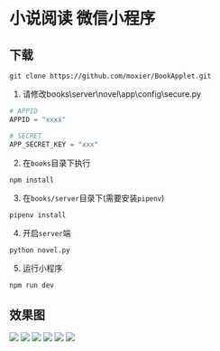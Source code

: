 ﻿# 小说阅读  微信小程序

下载
--
```shell
git clone https://github.com/moxier/BookApplet.git
```
1. 请修改books\server\novel\app\config\secure.py
```python
# APPID
APPID = "xxxx"

# SECRET
APP_SECRET_KEY = "xxx"
```


2. 在`books`目录下执行
```shell
npm install
```


3. 在`books/server`目录下(需要安装`pipenv`)
```shell
pipenv install
```


4. 开启`server`端
```shell
python novel.py
```


5. 运行小程序
```shell 
npm run dev
```


效果图
--
![](https://github.com/moxier/BookApplet/blob/master/img/01.png)
![](https://github.com/moxier/BookApplet/blob/master/img/02.jpg)
![](https://github.com/moxier/BookApplet/blob/master/img/03.jpg)
![](https://github.com/moxier/BookApplet/blob/master/img/04.png)
![](https://github.com/moxier/BookApplet/blob/master/img/05.png)
![](https://github.com/moxier/BookApplet/blob/master/img/06.jpg)
